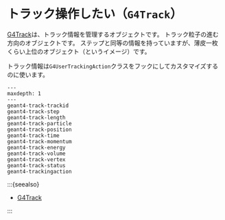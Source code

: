 # トラック操作したい（``G4Track``）

[G4Track](https://geant4.kek.jp/Reference/11.2.0/classG4Track.html)は、トラック情報を管理するオブジェクトです。
トラック粒子の進む方向のオブジェクトです。
ステップと同等の情報を持っていますが、薄皮一枚くらい上位のオブジェクト（というイメージ）です。

トラック情報は``G4UserTrackingAction``クラスをフックにしてカスタマイズするのに使います。

```{toctree}
---
maxdepth: 1
---
geant4-track-trackid
geant4-track-step
geant4-track-length
geant4-track-particle
geant4-track-position
geant4-track-time
geant4-track-momentum
geant4-track-energy
geant4-track-volume
geant4-track-vertex
geant4-track-status
geant4-trackingaction
```

:::{seealso}

- [G4Track](https://geant4.kek.jp/Reference/11.2.0/classG4Track.html)

:::


